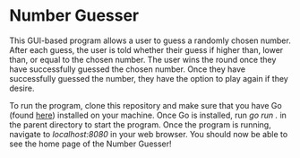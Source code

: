 # Number Guesser

This GUI-based program allows a user to guess a randomly chosen number. After each guess, the user is told whether their guess if higher than, lower than, or equal to the chosen number. The user wins the round once
they have successfully guessed the chosen number. Once they have successfully guessed the number, they have the option to play again if they desire.

To run the program, clone this repository and make sure that you have Go (found [here](https://go.dev/dl/)) installed on your machine. Once Go is installed, run *go run .* in the parent directory to start the program. Once the program is running, navigate to *localhost:8080* in your web browser. You should now be able to see the home page of the Number Guesser!
